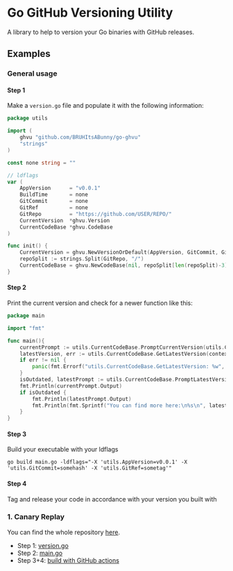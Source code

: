 # Go GitHub Versioning Utility

A library to help to version your Go binaries with GitHub releases.

## Examples

### General usage

#### Step 1
Make a `version.go` file and populate it with the following information:

```go
package utils

import (
	ghvu "github.com/BRUHItsABunny/go-ghvu"
	"strings"
)

const none string = ""

// ldflags
var (
	AppVersion      = "v0.0.1"
	BuildTime       = none
	GitCommit       = none
	GitRef          = none
	GitRepo         = "https://github.com/USER/REPO/"
	CurrentVersion  *ghvu.Version
	CurrentCodeBase *ghvu.CodeBase
)

func init() {
	CurrentVersion = ghvu.NewVersionOrDefault(AppVersion, GitCommit, GitRef, BuildTime)
	repoSplit := strings.Split(GitRepo, "/")
	CurrentCodeBase = ghvu.NewCodeBase(nil, repoSplit[len(repoSplit)-3], repoSplit[len(repoSplit)-2])
}
```

#### Step 2
Print the current version and check for a newer function like this:

```go
package main

import "fmt"

func main(){
	currentPrompt := utils.CurrentCodeBase.PromptCurrentVersion(utils.CurrentVersion)
	latestVersion, err := utils.CurrentCodeBase.GetLatestVersion(context.Background(), nil)
	if err != nil {
		panic(fmt.Errorf("utils.CurrentCodeBase.GetLatestVersion: %w", err))
	}
	isOutdated, latestPrompt := utils.CurrentCodeBase.PromptLatestVersion(utils.CurrentVersion, latestVersion)
	fmt.Println(currentPrompt.Output)
	if isOutdated {
		fmt.Println(latestPrompt.Output)
		fmt.Println(fmt.Sprintf("You can find more here:\n%s\n", latestPrompt.UpdateURL))
	}
}
```

#### Step 3
Build your executable with your ldflags

`go build main.go -ldflags="-X 'utils.AppVersion=v0.0.1' -X 'utils.GitCommit=somehash' -X 'utils.GitRef=sometag'"`

#### Step 4
Tag and release your code in accordance with your version you built with

### 1. Canary Replay
You can find the whole repository [here](https://github.com/BRUHItsABunny/canary-replay).
* Step 1: [version.go](https://github.com/BRUHItsABunny/canary-replay/blob/main/utils/version.go)
* Step 2: [main.go](https://github.com/BRUHItsABunny/canary-replay/blob/abbf10c740bae9082fab9a97336c66b72c91d589/main.go#L74)
* Step 3+4: [build with GitHub actions](https://github.com/BRUHItsABunny/canary-replay/blob/abbf10c740bae9082fab9a97336c66b72c91d589/.github/workflows/tag.yaml)
